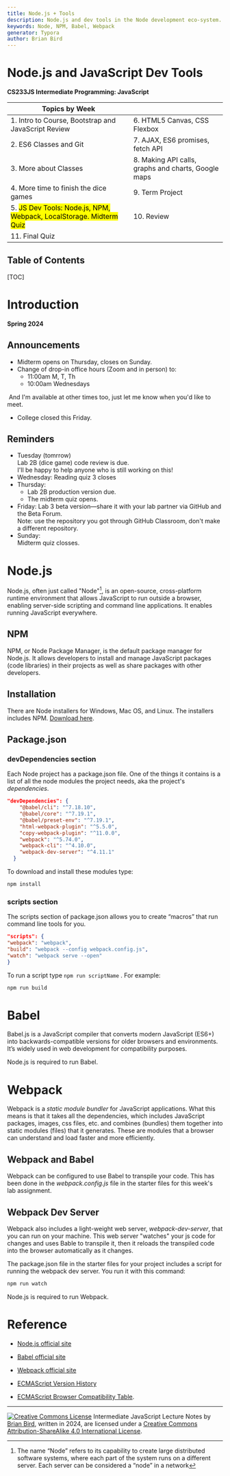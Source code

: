 ```yaml
---
title: Node.js + Tools
description: Node.js and dev tools in the Node development eco-system.
keywords: Node, NPM, Babel, Webpack
generator: Typora
author: Brian Bird
---
```


<h1>Node.js and JavaScript Dev Tools</h1>

**CS233JS Intermediate Programming: JavaScript**

| Topics by Week                                               |                                                     |
| ------------------------------------------------------------ | --------------------------------------------------- |
| 1. Intro to Course, Bootstrap and JavaScript Review          | 6. HTML5 Canvas, CSS Flexbox                        |
| 2. ES6 Classes and Git                                       | 7. AJAX, ES6 promises, fetch API                    |
| 3. More about Classes                                        | 8. Making API calls, graphs and charts, Google maps |
| 4. More time to finish the dice games                        | 9. Term Project                                     |
| 5. <mark>JS Dev Tools: Node.js, NPM, Webpack, LocalStorage. Midterm Quiz</mark> | 10. Review                                          |
| 11. Final Quiz                                               |                                                     |



<h2>Table of Contents</h2>

[TOC]

# Introduction

**Spring 2024**

## Announcements

- Midterm opens on Thursday, closes on Sunday.
- Change of drop-in office hours (Zoom and in person) to:  
  - 11:00am M, T, Th
  - 10:00am Wednesdays


​	And I'm available at other times too, just let me know when you'd like to meet.

- College closed this Friday.

## Reminders

- Tuesday (tomrrow)  
  Lab 2B (dice game) code review is due.  
  I'll be happy to help anyone who is still working on this!
- Wednesday: 
  Reading quiz 3 closes
- Thursday: 
  - Lab 2B production version due.
  - The midterm quiz opens.
- Friday: 
  Lab 3 beta version&mdash;share it with your lab partner via GitHub and the Beta Forum.  
  Note: use the repository you got through GitHub Classroom, don't make a different repository.
- Sunday:  
  Midterm quiz closses.



# Node.js

Node.js, often just called "Node"[^1], is an open-source, cross-platform runtime environment that allows JavaScript to run outside a browser, enabling server-side scripting and command line applications. It enables running JavaScript everywhere.

## NPM

NPM, or Node Package Manager, is the default package manager for Node.js. It allows developers to install and manage JavaScript packages (code libraries) in their projects as well as share packages with other developers.

## Installation

There are Node installers for Windows, Mac OS, and Linux. The installers includes NPM. [Download here](https://nodejs.org/en/download).

## Package.json

### devDependencies section

Each Node project has a package.json file. One of the things it contains is a list of all the node modules the project needs, aka the project's *dependencies*. 

```json
"devDependencies": {
    "@babel/cli": "^7.18.10",
    "@babel/core": "^7.19.1",
    "@babel/preset-env": "^7.19.1",
    "html-webpack-plugin": "^5.5.0",
    "copy-webpack-plugin": "^11.0.0",
    "webpack": "^5.74.0",
    "webpack-cli": "^4.10.0",
    "webpack-dev-server": "^4.11.1"
  }
```

To download and install these modules type:

```bash
npm install
```

### scripts section

 The scripts section of package.json allows you to create “macros” that run command line tools for you.

```json
"scripts": {
"webpack": "webpack",
"build": "webpack --config webpack.config.js", 
"watch": "webpack serve --open"
}
```

To run a script type `npm run scriptName` . For example:

```bash
npm run build
```



# Babel

Babel.js is a JavaScript compiler that converts modern JavaScript (ES6+) into backwards-compatible versions for older browsers and environments. It’s widely used in web development for compatibility purposes.

Node.js is required to run Babel.

# Webpack

Webpack is a *static module bundler* for JavaScript applications. What this means is that it takes all the dependencies, which includes JavaScript packages, images, css files, etc. and combines (bundles) them together into static modules (files) that it generates.  These are modules that a browser can understand and load faster and more efficiently.

## Webpack and Babel

Webpack can be configured to use Babel to transpile your code. This has been done in the *webpack.config.js* file in the starter files for this week's lab assignment.

## Webpack Dev Server

Webpack also includes a light-weight web server, *webpack-dev-server*, that you can run on your machine. This web server  "watches" your js code for changes and uses Bable to transpile it, then it reloads the transpiled code into the browser automatically as it changes.

The package.json file in the starter files for your project includes a script for running the webpack dev server. You run it with this command:

```bash
npm run watch
```



Node.js is required to run Webpack.



# Reference

- [Node.js official site](https://nodejs.org/en)

- [Babel official site](https://babeljs.io/)

- [Webpack official site](https://webpack.js.org/)

- [ECMAScript Version History](https://en.wikipedia.org/wiki/ECMAScript_version_history)

- [ECMAScript Browser Compatibility Table](https://compat-table.github.io/compat-table/es6/). 

  

[^1]: The name “Node” refers to its capability to create large distributed software systems, where each part of the system runs on a different server. Each server can be considered a “node” in a network

---

[![Creative Commons License](https://i.creativecommons.org/l/by-sa/4.0/88x31.png)](http://creativecommons.org/licenses/by-sa/4.0/) Intermediate JavaScript Lecture Notes by [Brian Bird](https://profbird.dev), written in <time>2024</time>, are licensed under a [Creative Commons Attribution-ShareAlike 4.0 International License](http://creativecommons.org/licenses/by-sa/4.0/). 
